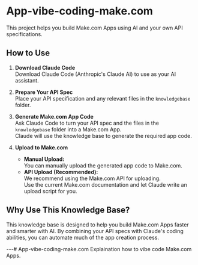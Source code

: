 # App-vibe-coding-make.com

This project helps you build Make.com Apps using AI and your own API specifications.

## How to Use

1. **Download Claude Code**  
   Download Claude Code (Anthropic's Claude AI) to use as your AI assistant.

2. **Prepare Your API Spec**  
   Place your API specification and any relevant files in the `knowledgebase` folder.

3. **Generate Make.com App Code**  
   Ask Claude Code to turn your API spec and the files in the `knowledgebase` folder into a Make.com App.  
   Claude will use the knowledge base to generate the required app code.

4. **Upload to Make.com**  
   - **Manual Upload:**  
     You can manually upload the generated app code to Make.com.
   - **API Upload (Recommended):**  
     We recommend using the Make.com API for uploading.  
     Use the current Make.com documentation and let Claude write an upload script for you.

## Why Use This Knowledge Base?

This knowledge base is designed to help you build Make.com Apps faster and smarter with AI. By combining your API specs with Claude's coding abilities, you can automate much of the app creation process.

---# App-vibe-coding-make.com
Explaination how to vibe code Make.com Apps. 
